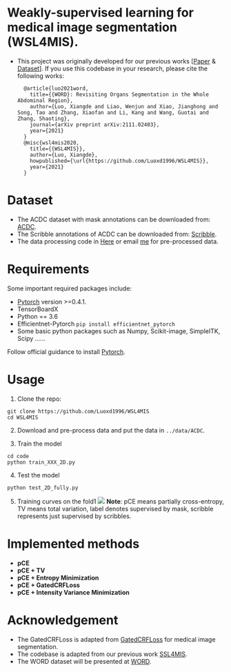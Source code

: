 # Weakly-supervised learning for medical image segmentation (WSL4MIS).
* This project was originally developed for our previous works [[Paper](https://arxiv.org/pdf/2111.02403.pdf) & [Dataset](https://github.com/HiLab-git/WORD)]. If you use this codebase in your research, please cite the following works:
 
		@article{luo2021word,
		  title={{WORD}: Revisiting Organs Segmentation in the Whole Abdominal Region},
		  author={Luo, Xiangde and Liao, Wenjun and Xiao, Jianghong and Song, Tao and Zhang, Xiaofan and Li, Kang and Wang, Guotai and Zhang, Shaoting},
		  journal={arXiv preprint arXiv:2111.02403},
		  year={2021}
		}
		@misc{wsl4mis2020,
		  title={{WSL4MIS}},
		  author={Luo, Xiangde},
		  howpublished={\url{https://github.com/Luoxd1996/WSL4MIS}},
		  year={2021}
		}
		
# Dataset
* The ACDC dataset with mask annotations can be downloaded from: [ACDC](https://www.creatis.insa-lyon.fr/Challenge/acdc/databases.html).
* The Scribble annotations of ACDC can be downloaded from: [Scribble](https://gvalvano.github.io/wss-multiscale-adversarial-attention-gates/data).
* The data processing code in [Here](https://github.com/Luoxd1996/WSL4MIS/blob/main/code/dataloaders/acdc_data_processing.py) or email [me](luoxd1996@gmail.com) for pre-processed data.
# Requirements
Some important required packages include:
* [Pytorch][torch_link] version >=0.4.1.
* TensorBoardX
* Python == 3.6 
* Efficientnet-Pytorch `pip install efficientnet_pytorch`
* Some basic python packages such as Numpy, Scikit-image, SimpleITK, Scipy ......

Follow official guidance to install [Pytorch][torch_link].

[torch_link]:https://pytorch.org/

# Usage

1. Clone the repo:
```
git clone https://github.com/Luoxd1996/WSL4MIS
cd WSL4MIS
```
2. Download and pre-process data and put the data in  `../data/ACDC`.

3. Train the model
```
cd code
python train_XXX_2D.py
```

4. Test the model
```
python test_2D_fully.py
```
5. Training curves on the fold1
![](https://github.com/Luoxd1996/WSL4MIS/blob/main/imgs/fold1_curve.png) 
**Note**: pCE means partially cross-entropy, TV means total variation, label denotes supervised by mask, scribble represents just supervised by scribbles.

# Implemented methods
* **pCE**
* **pCE + TV**
* **pCE + Entropy Minimization**
* **pCE + GatedCRFLoss**
* **pCE + Intensity Variance Minimization**

# Acknowledgement
* The GatedCRFLoss is adapted from [GatedCRFLoss](https://github.com/LEONOB2014/GatedCRFLoss) for medical image segmentation.
* The codebase is adapted from our previous work [SSL4MIS](https://github.com/HiLab-git/SSL4MIS).
* The WORD dataset will be presented at [WORD](https://github.com/HiLab-git/WORD).
